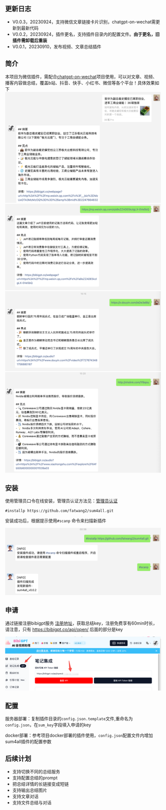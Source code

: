 ## 更新日志
- V0.0.3，20230924，支持微信文章链接卡片识别，chatgpt-on-wechat需更新到最新代码
- V0.0.2，20230924，插件更名，支持插件目录内的配置文件。**由于更名，旧插件需卸载后重装**
- V0.0.1，20230910，发布视频、文章总结插件

## 简介
本项目为微信插件，需配合[chatgpt-on-wechat](https://github.com/zhayujie/chatgpt-on-wecha)项目使用，可以对文章、视频、播客内容做总结，覆盖b站、抖音、快手、小红书、微信等各个平台！具体效果如下
![Alt text](image-5.png)
![Alt text](image.png)
![Alt text](image-1.png)
![Alt text](image-2.png)

## 安装
使用管理员口令在线安装，管理员认证方法见：[管理员认证](https://github.com/zhayujie/chatgpt-on-wechat/tree/master/plugins/godcmd)
```
#installp https://github.com/fatwang2/sum4all.git
```
安装成功后，根据提示使用`#scanp` 命令来扫描新插件

![Alt text](image-4.png)

## 申请
通过链接注册bibigpt服务 [注册地址](https://bibigpt.co/r/90nEPW)，获取总结key，注册免费享有60min时长，请注意，只有 https://bibigpt.co/api/open/ 后面的部分是key

![Alt text](image-3.png)

## 配置
服务器部署：复制插件目录的`config.json.template`文件,重命名为`config.json`，在`sum_key`字段填入申请的key

docker部署：参考项目docker部署的插件使用，`config.json`配置文件内增加sum4all插件的配置参数

## 后续计划
- 支持切换不同的总结服务
- 支持配置总结的prompt
- 把总结详情的长链接变成短链
- 支持输出总结图片
- 支持文章对话
- 支持文件总结与对话

